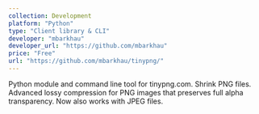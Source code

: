```yaml
---
collection: Development
platform: "Python"
type: "Client library & CLI"
developer: "mbarkhau"
developer_url: "https://github.com/mbarkhau"
price: "Free"
url: "https://github.com/mbarkhau/tinypng/"
---
```


Python module and command line tool for tinypng.com. Shrink PNG files. Advanced lossy compression for PNG images that preserves full alpha transparency. Now also works with JPEG files.
